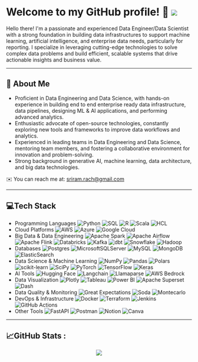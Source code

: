 

# Welcome to my GitHub profile!  👋 [![](https://visitcount.itsvg.in/api?id=sriram-rach&label=Profile%20Views&color=12&icon=0&pretty=true)](https://visitcount.itsvg.in)



Hello there! I'm a passionate and experienced Data Engineer/Data Scientist with a strong foundation in building data infrastructures to support machine learning, artificial intelligence, and enterprise data needs, particularly for reporting. I specialize in leveraging cutting-edge technologies to solve complex data problems and build efficient, scalable systems that drive actionable insights and business value.

---
## 🌱 About Me
- Proficient in Data Engineering and Data Science, with hands-on experience in building end to end enterprise ready data infrastructure, data pipelines, designing ML & AI applications, and performing advanced analytics.
- Enthusiastic advocate of open-source technologies, constantly exploring new tools and frameworks to improve data workflows and analytics.
- Experienced in leading teams in Data Engineering and Data Science, mentoring team members, and fostering a collaborative environment for innovation and problem-solving.
- Strong background in generative AI, machine learning, data architecture, and big data technologies.

✉️ You can reach me at: [sriram.rach@gmail.com](mailto:sriram.rach@gmail.com)

---
## 💻Tech Stack
- Programming Languages ![Python](https://img.shields.io/badge/python-3670A0?style=flat&logo=python&logoColor=ffdd54) ![SQL](https://img.shields.io/badge/SQL-%2300f.svg?style=flat&logo=sql&logoColor=white) ![R](https://img.shields.io/badge/r-%23276DC3.svg?style=flat&logo=r&logoColor=white) ![Scala](https://img.shields.io/badge/scala-%23DC322F.svg?style=flat&logo=scala&logoColor=white) ![HCL](https://img.shields.io/badge/HCL-%23000000.svg?style=flat&logo=hashicorp&logoColor=white)
-  Cloud Platforms ![AWS](https://img.shields.io/badge/AWS-%23FF9900.svg?style=flat&logo=amazon-aws&logoColor=white) ![Azure](https://img.shields.io/badge/azure-%230072C6.svg?style=flat&logo=azure-devops&logoColor=white) ![Google Cloud](https://img.shields.io/badge/Google%20Cloud-%234285F4.svg?style=flat&logo=google-cloud&logoColor=white) 
- Big Data & Data Engineering ![Apache Spark](https://img.shields.io/badge/Apache%20Spark-%23E25A1C.svg?style=flat&logo=apache%20spark&logoColor=white) ![Apache Airflow](https://img.shields.io/badge/Apache%20Airflow-017CEE?style=flat&logo=Apache%20Airflow&logoColor=white) ![Apache Flink](https://img.shields.io/badge/Apache%20Flink-%23000000.svg?style=flat&logo=apache%20flink&logoColor=white) ![Databricks](https://img.shields.io/badge/Databricks-%23FF8135.svg?style=flat&logo=databricks&logoColor=white) ![Kafka](https://img.shields.io/badge/Kafka-%23000000.svg?style=flat&logo=apache%20kafka&logoColor=white) ![dbt](https://img.shields.io/badge/dbt-%23FF694B.svg?style=flat&logo=dbt&logoColor=white) ![Snowflake](https://img.shields.io/badge/Snowflake-%2300C4CC.svg?style=flat&logo=Snowflake&logoColor=white) ![Hadoop](https://img.shields.io/badge/Hadoop-%23FF6F00.svg?style=flat&logo=apache%20hadoop&logoColor=white)
- Databases ![Postgres](https://img.shields.io/badge/postgres-%23316192.svg?style=flat&logo=postgresql&logoColor=white) ![MicrosoftSQLServer](https://img.shields.io/badge/Microsoft%20SQL%20Sever-CC2927?style=flat&logo=microsoft%20sql%20server&logoColor=white) ![MySQL](https://img.shields.io/badge/mysql-%2300f.svg?style=flat&logo=mysql&logoColor=white) ![MongoDB](https://img.shields.io/badge/MongoDB-%234ea94b.svg?style=flat&logo=mongodb&logoColor=white) ![ElasticSearch](https://img.shields.io/badge/-ElasticSearch-005571?style=flat&logo=elasticsearch)
- Data Science & Machine Learning ![NumPy](https://img.shields.io/badge/numpy-%23013243.svg?style=flat&logo=numpy&logoColor=white) ![Pandas](https://img.shields.io/badge/pandas-%23150458.svg?style=flat&logo=pandas&logoColor=white) ![Polars](https://img.shields.io/badge/Polars-%23000000.svg?style=flat&logo=polars&logoColor=white) ![scikit-learn](https://img.shields.io/badge/scikit--learn-%23F7931E.svg?style=flat&logo=scikit-learn&logoColor=white) ![SciPy](https://img.shields.io/badge/SciPy-%230C55A5.svg?style=flat&logo=scipy&logoColor=%white) ![PyTorch](https://img.shields.io/badge/PyTorch-%23EE4C2C.svg?style=flat&logo=PyTorch&logoColor=white) ![TensorFlow](https://img.shields.io/badge/TensorFlow-%23FF6F00.svg?style=flat&logo=TensorFlow&logoColor=white) ![Keras](https://img.shields.io/badge/Keras-%23D00000.svg?style=flat&logo=Keras&logoColor=white)
- AI Tools ![Hugging Face](https://img.shields.io/badge/Hugging%20Face-%23000000.svg?style=flat&logo=hugging%20face&logoColor=white) ![Langchain](https://img.shields.io/badge/Langchain-%23000000.svg?style=flat&logo=langchain&logoColor=white) ![Llamaparse](https://img.shields.io/badge/Llamaparse-%23000000.svg?style=flat&logo=llamaparse&logoColor=white) ![AWS Bedrock](https://img.shields.io/badge/AWS%20Bedrock-%23000000.svg?style=flat&logo=aws%20bedrock&logoColor=white)
- Data Visualization ![Plotly](https://img.shields.io/badge/Plotly-%233F4F75.svg?style=flat&logo=plotly&logoColor=white) ![Tableau](https://img.shields.io/badge/Tableau-%23E97627.svg?style=flat&logo=tableau&logoColor=white) ![Power BI](https://img.shields.io/badge/Power%20BI-%23F2C811.svg?style=flat&logo=power%20bi&logoColor=white) ![Apache Superset](https://img.shields.io/badge/Apache%20Superset-%23333A41.svg?style=flat&logo=apache%20superset&logoColor=white) ![Dash](https://img.shields.io/badge/Dash-%23000000.svg?style=flat&logo=dash&logoColor=white)
- Data Quality & Monitoring ![Great Expectations](https://img.shields.io/badge/Great%20Expectations-%23F37626.svg?style=flat&logo=great%20expectations&logoColor=white) ![Soda](https://img.shields.io/badge/Soda-%23000000.svg?style=flat&logo=soda&logoColor=white) ![Montecarlo](https://img.shields.io/badge/Montecarlo-%23FF6F00.svg?style=flat&logo=montecarlo&logoColor=white)
- DevOps & Infrastructure ![Docker](https://img.shields.io/badge/docker-%230db7ed.svg?style=flat&logo=docker&logoColor=white) ![Terraform](https://img.shields.io/badge/terraform-%235835CC.svg?style=flat&logo=terraform&logoColor=white) ![Jenkins](https://img.shields.io/badge/Jenkins-%23D24939.svg?style=flat&logo=jenkins&logoColor=white) ![GitHub Actions](https://img.shields.io/badge/GitHub%20Actions-%232671E5.svg?style=flat&logo=github%20actions&logoColor=white)
- Other Tools ![FastAPI](https://img.shields.io/badge/FastAPI-%2300C4CC.svg?style=flat&logo=FastAPI&logoColor=white) ![Postman](https://img.shields.io/badge/Postman-FF6C37?style=flat&logo=postman&logoColor=white) ![Notion](https://img.shields.io/badge/Notion-%23000000.svg?style=flat&logo=notion&logoColor=white) ![Canva](https://img.shields.io/badge/Canva-%2300C4CC.svg?style=flat&logo=Canva&logoColor=white)

---
## 📈GitHub Stats :
<div align="center">

![](https://github-readme-streak-stats.herokuapp.com/?user=sriram-rach&theme=dark&hide_border=false)<br/>

<!-- ![](https://github-readme-stats.vercel.app/api?username=sriram-rach&theme=dark&hide_border=false&include_all_commits=true&count_private=true)<br/> -->

</div>
